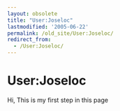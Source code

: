 ```yaml
---
layout: obsolete
title: "User:Joseloc"
lastmodified: '2005-06-22'
permalink: /old_site/User:Joseloc/
redirect_from:
  - /User:Joseloc/
---
```


User:Joseloc
============

Hi, This is my first step in this page

